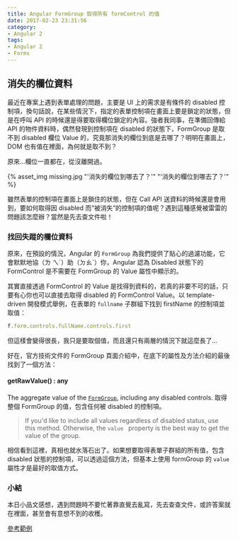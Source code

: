 ```yaml
---
title: Angular FormGroup 取得所有 formControl 的值
date: 2017-02-23 23:31:56
category:
- Angular 2
tags:
- Angular 2
- Forms
---
```


## 消失的欄位資料

最近在專案上遇到表單處理的問題，主要是 UI 上的需求是有條件的 disabled 控制項，換句話說，在某些情況下，指定的表單控制項在畫面上要是鎖定的狀態，但是在呼叫 API 的時候還是得要取得欄位鎖定的內容。強者我同事，在準備回傳給 API 的物件資料時，偶然發現到控制項在 disabled 的狀態下，FormGroup 是取不到 disabled 欄位 Value 的，究竟那消失的欄位到底是去哪了？明明在畫面上，DOM 也有值在裡面，為何就是取不到？

原來...欄位一直都在，從沒離開過。

<!--more-->

{% asset_img missing.jpg "'消失的欄位到哪去了？'" "'消失的欄位到哪去了？'" %}

雖然表單的控制項在畫面上是鎖住的狀態，但在 Call API 送資料的時候還是會用到，要如何取得因 disabled 而“被消失”的控制項的值呢？遇到這種感覺被雷雷的問題該怎麼辦？當然是先去查文件啦！

### 找回失蹤的欄位資料

原來，在預設的情況，Angular 的 `FormGroup` 為我們提供了貼心的過濾功能，它會默默地協（ㄌ ㄟˊ）助（ㄉㄠˋ）你，Angular 認為 Disabled 狀態下的 FormControl 是不需要在 FormGroup 的 Value 屬性中顯示的。

其實直接透過 FormControl 的 Value 是找得到資料的，若真的非要不可的話，只要有心你也可以直接去取得 disabled 的 FormControl Value。以 template-driven 開發模式舉例，在表單的 `fullname` 子群組下找到 firstName 的控制項並取值：

```typescript
f.form.controls.fullName.controls.first
```

但這樣會變得很長，我只是要取個值，而且還只有兩層的情況下就這麼長了...

好在，官方技術文件的 FormGroup 頁面介紹中，在底下的屬性及方法介紹的最後找到了一個方法：

#### getRawValue() : any

The aggregate value of the [`FormGroup`](https://angular.io/docs/ts/latest/api/forms/index/FormGroup-class.html), including any disabled controls.
取得整個 FormGroup 的值，包含任何被 disabled 的控制項。

> If you'd like to include all values regardless of disabled status, use this method. Otherwise, the `value `    property is the best way to get the value of the group.

相信看到這裡，真相也就水落石出了。如果想要取得表單子群組的所有值，包含 disabled 狀態的控制項，可以透過這個方法，但基本上使用 formGroup 的 `value` 屬性才是最好的取值方式。

### 小結

本日小品文感想，遇到問題時不要忙著靠直覺去亂寫，先去查查文件，或許答案就在裡面，甚至會有意想不到的收穫。

[參考範例](https://plnkr.co/edit/ASkNmDyvxaKx3V6rbNIM?p=preview)